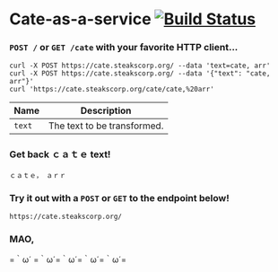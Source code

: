 # Cate-as-a-service [![Build Status](https://travis-ci.org/OzuYatamutsu/cate-as-a-service.svg?branch=master)](https://travis-ci.org/OzuYatamutsu/cate-as-a-service)

### `POST /` or `GET /cate` with your favorite HTTP client...
```
curl -X POST https://cate.steakscorp.org/ --data 'text=cate, arr'
curl -X POST https://cate.steakscorp.org/ --data '{"text": "cate, arr"}'
curl 'https://cate.steakscorp.org/cate/cate,%20arr'
```

| Name   |                Description |
|--------|----------------------------|
| `text` | The text to be transformed.|

### Get back ｃａｔｅ text!
```
ｃａｔｅ，　ａｒｒ
```

### Try it out with a `POST` or `GET` to the endpoint below!
```
https://cate.steakscorp.org/
```

### MAO,
=｀ω´ =｀ω´=｀ω´=｀ω´=｀ω´=

